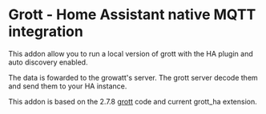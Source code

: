# Grott - Home Assistant native MQTT integration

This addon allow you to run a local version of grott with the HA plugin and auto discovery enabled.

The data is fowarded to the growatt's server. The grott server decode them and send them to your HA instance.

This addon is based on the 2.7.8 [grott](https://github.com/johanmeijer/grott) code and current grott_ha extension.
